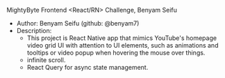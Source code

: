 MightyByte Frontend <React/RN> Challenge, Benyam Seifu


- Author: Benyam Seifu (github: @benyam7)
- Description: 
  - This project is React Native app that mimics YouTube's homepage video grid UI with
    attention to UI elements, such as animations and tooltips or video popup when hovering the mouse over things.
  - infinite scroll.
  - React Query for async state management.
